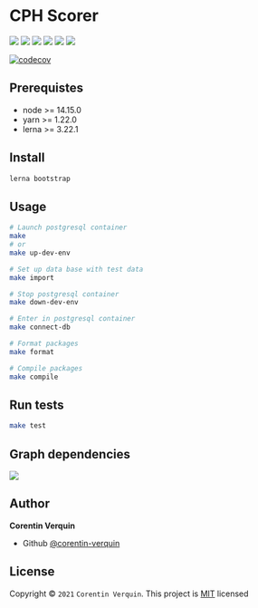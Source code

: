 # CPH Scorer
![](https://img.shields.io/badge/License-MIT-yellow.svg)
![](https://img.shields.io/badge/Lerna-3.22.0-purple)
![](https://img.shields.io/badge/Node-14.15.0-yellowgreen?logo=node.js)
![](https://img.shields.io/badge/Yarn-1.22.0-blue?logo=yarn)
![](https://img.shields.io/badge/TypeScript-4.1.5-blue?logo=typeScript)
![](https://img.shields.io/badge/postgreSQL-13.0.0-blue?logo=postgreSQL)

[![codecov](https://codecov.io/gh/corentin-verquin/cphScorer/branch/develop/graph/badge.svg?token=GJAQF8DM3Y)](https://codecov.io/gh/corentin-verquin/cphScorer)

## Prerequistes
- node >= 14.15.0
- yarn >= 1.22.0
- lerna >= 3.22.1

## Install
```bash
lerna bootstrap
```

## Usage
```bash
# Launch postgresql container
make
# or
make up-dev-env

# Set up data base with test data
make import

# Stop postgresql container
make down-dev-env

# Enter in postgresql container
make connect-db

# Format packages
make format

# Compile packages
make compile
```

## Run tests
```bash
make test
```

## Graph dependencies
![](https://raw.githubusercontent.com/corentin-verquin/cphScorer/ghpage/graph-dependencies.png)


## Author
**Corentin Verquin**
- Github [@corentin-verquin](https://github.com/corentin-verquin)

## License
Copyright © `2021` `Corentin Verquin`.
This project is [MIT](https://opensource.org/licenses/MIT) licensed